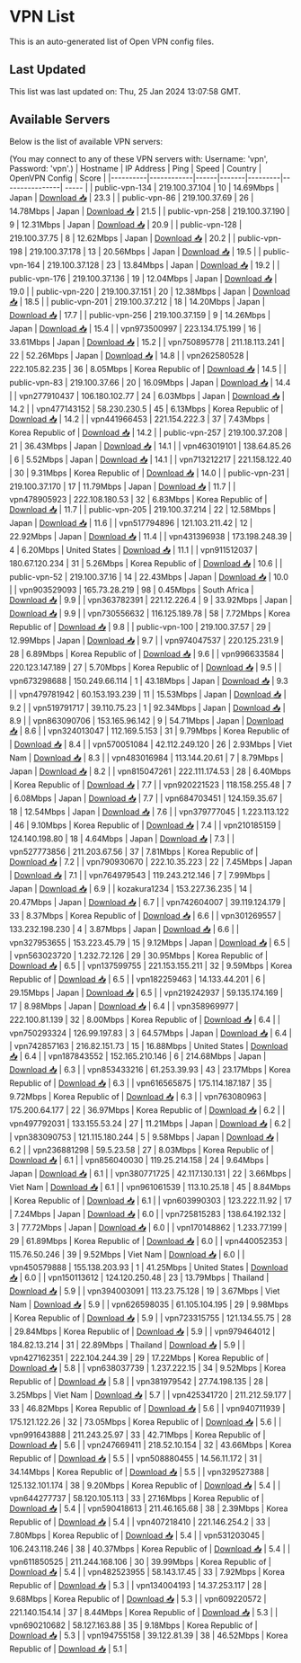 # VPN List

This is an auto-generated list of Open VPN config files.

## Last Updated

This list was last updated on: Thu, 25 Jan 2024 13:07:58 GMT.

## Available Servers

Below is the list of available VPN servers:

(You may connect to any of these VPN servers with: Username: 'vpn', Password: 'vpn'.)
| Hostname | IP Address | Ping | Speed | Country | OpenVPN Config | Score |
|----------|------------|------|-------|---------|----------------| ----- |
| public-vpn-134 | 219.100.37.104 | 10 | 14.69Mbps | Japan | [Download 📥](./configs/server_0_JP.ovpn) | 23.3 |
| public-vpn-86 | 219.100.37.69 | 26 | 14.78Mbps | Japan | [Download 📥](./configs/server_1_JP.ovpn) | 21.5 |
| public-vpn-258 | 219.100.37.190 | 9 | 12.31Mbps | Japan | [Download 📥](./configs/server_2_JP.ovpn) | 20.9 |
| public-vpn-128 | 219.100.37.75 | 8 | 12.62Mbps | Japan | [Download 📥](./configs/server_3_JP.ovpn) | 20.2 |
| public-vpn-198 | 219.100.37.178 | 13 | 20.56Mbps | Japan | [Download 📥](./configs/server_4_JP.ovpn) | 19.5 |
| public-vpn-164 | 219.100.37.128 | 23 | 13.84Mbps | Japan | [Download 📥](./configs/server_5_JP.ovpn) | 19.2 |
| public-vpn-176 | 219.100.37.136 | 19 | 12.04Mbps | Japan | [Download 📥](./configs/server_6_JP.ovpn) | 19.0 |
| public-vpn-220 | 219.100.37.151 | 20 | 12.38Mbps | Japan | [Download 📥](./configs/server_7_JP.ovpn) | 18.5 |
| public-vpn-201 | 219.100.37.212 | 18 | 14.20Mbps | Japan | [Download 📥](./configs/server_8_JP.ovpn) | 17.7 |
| public-vpn-256 | 219.100.37.159 | 9 | 14.26Mbps | Japan | [Download 📥](./configs/server_9_JP.ovpn) | 15.4 |
| vpn973500997 | 223.134.175.199 | 16 | 33.61Mbps | Japan | [Download 📥](./configs/server_10_JP.ovpn) | 15.2 |
| vpn750895778 | 211.18.113.241 | 22 | 52.26Mbps | Japan | [Download 📥](./configs/server_11_JP.ovpn) | 14.8 |
| vpn262580528 | 222.105.82.235 | 36 | 8.05Mbps | Korea Republic of | [Download 📥](./configs/server_12_KR.ovpn) | 14.5 |
| public-vpn-83 | 219.100.37.66 | 20 | 16.09Mbps | Japan | [Download 📥](./configs/server_13_JP.ovpn) | 14.4 |
| vpn277910437 | 106.180.102.77 | 24 | 6.03Mbps | Japan | [Download 📥](./configs/server_14_JP.ovpn) | 14.2 |
| vpn477143152 | 58.230.230.5 | 45 | 6.13Mbps | Korea Republic of | [Download 📥](./configs/server_15_KR.ovpn) | 14.2 |
| vpn441966453 | 221.154.222.3 | 37 | 7.43Mbps | Korea Republic of | [Download 📥](./configs/server_16_KR.ovpn) | 14.2 |
| public-vpn-257 | 219.100.37.208 | 21 | 36.43Mbps | Japan | [Download 📥](./configs/server_17_JP.ovpn) | 14.1 |
| vpn463019101 | 138.64.85.26 | 6 | 5.52Mbps | Japan | [Download 📥](./configs/server_18_JP.ovpn) | 14.1 |
| vpn713212217 | 221.158.122.40 | 30 | 9.31Mbps | Korea Republic of | [Download 📥](./configs/server_19_KR.ovpn) | 14.0 |
| public-vpn-231 | 219.100.37.170 | 17 | 11.79Mbps | Japan | [Download 📥](./configs/server_20_JP.ovpn) | 11.7 |
| vpn478905923 | 222.108.180.53 | 32 | 6.83Mbps | Korea Republic of | [Download 📥](./configs/server_21_KR.ovpn) | 11.7 |
| public-vpn-205 | 219.100.37.214 | 22 | 12.58Mbps | Japan | [Download 📥](./configs/server_22_JP.ovpn) | 11.6 |
| vpn517794896 | 121.103.211.42 | 12 | 22.92Mbps | Japan | [Download 📥](./configs/server_23_JP.ovpn) | 11.4 |
| vpn431396938 | 173.198.248.39 | 4 | 6.20Mbps | United States | [Download 📥](./configs/server_24_US.ovpn) | 11.1 |
| vpn911512037 | 180.67.120.234 | 31 | 5.26Mbps | Korea Republic of | [Download 📥](./configs/server_25_KR.ovpn) | 10.6 |
| public-vpn-52 | 219.100.37.16 | 14 | 22.43Mbps | Japan | [Download 📥](./configs/server_26_JP.ovpn) | 10.0 |
| vpn903529093 | 165.73.28.219 | 98 | 0.45Mbps | South Africa | [Download 📥](./configs/server_27_ZA.ovpn) | 9.9 |
| vpn363782391 | 221.12.226.4 | 9 | 33.92Mbps | Japan | [Download 📥](./configs/server_28_JP.ovpn) | 9.9 |
| vpn730556632 | 116.125.189.78 | 58 | 7.72Mbps | Korea Republic of | [Download 📥](./configs/server_29_KR.ovpn) | 9.8 |
| public-vpn-100 | 219.100.37.57 | 29 | 12.99Mbps | Japan | [Download 📥](./configs/server_30_JP.ovpn) | 9.7 |
| vpn974047537 | 220.125.231.9 | 28 | 6.89Mbps | Korea Republic of | [Download 📥](./configs/server_31_KR.ovpn) | 9.6 |
| vpn996633584 | 220.123.147.189 | 27 | 5.70Mbps | Korea Republic of | [Download 📥](./configs/server_32_KR.ovpn) | 9.5 |
| vpn673298688 | 150.249.66.114 | 1 | 43.18Mbps | Japan | [Download 📥](./configs/server_33_JP.ovpn) | 9.3 |
| vpn479781942 | 60.153.193.239 | 11 | 15.53Mbps | Japan | [Download 📥](./configs/server_34_JP.ovpn) | 9.2 |
| vpn519791717 | 39.110.75.23 | 1 | 92.34Mbps | Japan | [Download 📥](./configs/server_35_JP.ovpn) | 8.9 |
| vpn863090706 | 153.165.96.142 | 9 | 54.71Mbps | Japan | [Download 📥](./configs/server_36_JP.ovpn) | 8.6 |
| vpn324013047 | 112.169.5.153 | 31 | 9.79Mbps | Korea Republic of | [Download 📥](./configs/server_37_KR.ovpn) | 8.4 |
| vpn570051084 | 42.112.249.120 | 26 | 2.93Mbps | Viet Nam | [Download 📥](./configs/server_38_VN.ovpn) | 8.3 |
| vpn483016984 | 113.144.20.61 | 7 | 8.79Mbps | Japan | [Download 📥](./configs/server_39_JP.ovpn) | 8.2 |
| vpn815047261 | 222.111.174.53 | 28 | 6.40Mbps | Korea Republic of | [Download 📥](./configs/server_40_KR.ovpn) | 7.7 |
| vpn920221523 | 118.158.255.48 | 7 | 6.08Mbps | Japan | [Download 📥](./configs/server_41_JP.ovpn) | 7.7 |
| vpn684703451 | 124.159.35.67 | 18 | 12.54Mbps | Japan | [Download 📥](./configs/server_42_JP.ovpn) | 7.6 |
| vpn379777045 | 1.223.113.122 | 46 | 9.10Mbps | Korea Republic of | [Download 📥](./configs/server_43_KR.ovpn) | 7.4 |
| vpn210185159 | 124.140.198.80 | 18 | 4.64Mbps | Japan | [Download 📥](./configs/server_44_JP.ovpn) | 7.3 |
| vpn527773856 | 211.203.67.56 | 37 | 7.81Mbps | Korea Republic of | [Download 📥](./configs/server_45_KR.ovpn) | 7.2 |
| vpn790930670 | 222.10.35.223 | 22 | 7.45Mbps | Japan | [Download 📥](./configs/server_46_JP.ovpn) | 7.1 |
| vpn764979543 | 119.243.212.146 | 7 | 7.99Mbps | Japan | [Download 📥](./configs/server_47_JP.ovpn) | 6.9 |
| kozakura1234 | 153.227.36.235 | 14 | 20.47Mbps | Japan | [Download 📥](./configs/server_48_JP.ovpn) | 6.7 |
| vpn742604007 | 39.119.124.179 | 33 | 8.37Mbps | Korea Republic of | [Download 📥](./configs/server_49_KR.ovpn) | 6.6 |
| vpn301269557 | 133.232.198.230 | 4 | 3.87Mbps | Japan | [Download 📥](./configs/server_50_JP.ovpn) | 6.6 |
| vpn327953655 | 153.223.45.79 | 15 | 9.12Mbps | Japan | [Download 📥](./configs/server_51_JP.ovpn) | 6.5 |
| vpn563023720 | 1.232.72.126 | 29 | 30.95Mbps | Korea Republic of | [Download 📥](./configs/server_52_KR.ovpn) | 6.5 |
| vpn137599755 | 221.153.155.211 | 32 | 9.59Mbps | Korea Republic of | [Download 📥](./configs/server_53_KR.ovpn) | 6.5 |
| vpn182259463 | 14.133.44.201 | 6 | 29.15Mbps | Japan | [Download 📥](./configs/server_54_JP.ovpn) | 6.5 |
| vpn219242937 | 59.135.174.169 | 17 | 8.98Mbps | Japan | [Download 📥](./configs/server_55_JP.ovpn) | 6.4 |
| vpn358969977 | 222.100.81.139 | 32 | 8.00Mbps | Korea Republic of | [Download 📥](./configs/server_56_KR.ovpn) | 6.4 |
| vpn750293324 | 126.99.197.83 | 3 | 64.57Mbps | Japan | [Download 📥](./configs/server_57_JP.ovpn) | 6.4 |
| vpn742857163 | 216.82.151.73 | 15 | 16.88Mbps | United States | [Download 📥](./configs/server_58_US.ovpn) | 6.4 |
| vpn187843552 | 152.165.210.146 | 6 | 214.68Mbps | Japan | [Download 📥](./configs/server_59_JP.ovpn) | 6.3 |
| vpn853433216 | 61.253.39.93 | 43 | 23.17Mbps | Korea Republic of | [Download 📥](./configs/server_60_KR.ovpn) | 6.3 |
| vpn616565875 | 175.114.187.187 | 35 | 9.72Mbps | Korea Republic of | [Download 📥](./configs/server_61_KR.ovpn) | 6.3 |
| vpn763080963 | 175.200.64.177 | 22 | 36.97Mbps | Korea Republic of | [Download 📥](./configs/server_62_KR.ovpn) | 6.2 |
| vpn497792031 | 133.155.53.24 | 27 | 11.21Mbps | Japan | [Download 📥](./configs/server_63_JP.ovpn) | 6.2 |
| vpn383090753 | 121.115.180.244 | 5 | 9.58Mbps | Japan | [Download 📥](./configs/server_64_JP.ovpn) | 6.2 |
| vpn236881298 | 59.5.23.58 | 27 | 8.03Mbps | Korea Republic of | [Download 📥](./configs/server_65_KR.ovpn) | 6.1 |
| vpn856040030 | 119.25.214.158 | 24 | 9.64Mbps | Japan | [Download 📥](./configs/server_66_JP.ovpn) | 6.1 |
| vpn380771725 | 42.117.130.131 | 22 | 3.66Mbps | Viet Nam | [Download 📥](./configs/server_67_VN.ovpn) | 6.1 |
| vpn961061539 | 113.10.25.18 | 45 | 8.84Mbps | Korea Republic of | [Download 📥](./configs/server_68_KR.ovpn) | 6.1 |
| vpn603990303 | 123.222.11.92 | 17 | 7.24Mbps | Japan | [Download 📥](./configs/server_69_JP.ovpn) | 6.0 |
| vpn725815283 | 138.64.192.132 | 3 | 77.72Mbps | Japan | [Download 📥](./configs/server_70_JP.ovpn) | 6.0 |
| vpn170148862 | 1.233.77.199 | 29 | 61.89Mbps | Korea Republic of | [Download 📥](./configs/server_71_KR.ovpn) | 6.0 |
| vpn440052353 | 115.76.50.246 | 39 | 9.52Mbps | Viet Nam | [Download 📥](./configs/server_72_VN.ovpn) | 6.0 |
| vpn450579888 | 155.138.203.93 | 1 | 41.25Mbps | United States | [Download 📥](./configs/server_73_US.ovpn) | 6.0 |
| vpn150113612 | 124.120.250.48 | 23 | 13.79Mbps | Thailand | [Download 📥](./configs/server_74_TH.ovpn) | 5.9 |
| vpn394003091 | 113.23.75.128 | 19 | 3.67Mbps | Viet Nam | [Download 📥](./configs/server_75_VN.ovpn) | 5.9 |
| vpn626598035 | 61.105.104.195 | 29 | 9.98Mbps | Korea Republic of | [Download 📥](./configs/server_76_KR.ovpn) | 5.9 |
| vpn723315755 | 121.134.55.75 | 28 | 29.84Mbps | Korea Republic of | [Download 📥](./configs/server_77_KR.ovpn) | 5.9 |
| vpn979464012 | 184.82.13.214 | 31 | 22.89Mbps | Thailand | [Download 📥](./configs/server_78_TH.ovpn) | 5.9 |
| vpn427162351 | 222.104.244.39 | 29 | 17.22Mbps | Korea Republic of | [Download 📥](./configs/server_79_KR.ovpn) | 5.8 |
| vpn638037739 | 1.237.222.15 | 34 | 9.52Mbps | Korea Republic of | [Download 📥](./configs/server_80_KR.ovpn) | 5.8 |
| vpn381979542 | 27.74.198.135 | 28 | 3.25Mbps | Viet Nam | [Download 📥](./configs/server_81_VN.ovpn) | 5.7 |
| vpn425341720 | 211.212.59.177 | 33 | 46.82Mbps | Korea Republic of | [Download 📥](./configs/server_82_KR.ovpn) | 5.6 |
| vpn940711939 | 175.121.122.26 | 32 | 73.05Mbps | Korea Republic of | [Download 📥](./configs/server_83_KR.ovpn) | 5.6 |
| vpn991643888 | 211.243.25.97 | 33 | 42.71Mbps | Korea Republic of | [Download 📥](./configs/server_84_KR.ovpn) | 5.6 |
| vpn247669411 | 218.52.10.154 | 32 | 43.66Mbps | Korea Republic of | [Download 📥](./configs/server_85_KR.ovpn) | 5.5 |
| vpn508880455 | 14.56.11.172 | 31 | 34.14Mbps | Korea Republic of | [Download 📥](./configs/server_86_KR.ovpn) | 5.5 |
| vpn329527388 | 125.132.101.174 | 38 | 9.20Mbps | Korea Republic of | [Download 📥](./configs/server_87_KR.ovpn) | 5.4 |
| vpn644277737 | 58.120.105.113 | 33 | 27.16Mbps | Korea Republic of | [Download 📥](./configs/server_88_KR.ovpn) | 5.4 |
| vpn590418613 | 211.46.165.68 | 38 | 2.39Mbps | Korea Republic of | [Download 📥](./configs/server_89_KR.ovpn) | 5.4 |
| vpn407218410 | 221.146.254.2 | 33 | 7.80Mbps | Korea Republic of | [Download 📥](./configs/server_90_KR.ovpn) | 5.4 |
| vpn531203045 | 106.243.118.246 | 38 | 40.37Mbps | Korea Republic of | [Download 📥](./configs/server_91_KR.ovpn) | 5.4 |
| vpn611850525 | 211.244.168.106 | 30 | 39.99Mbps | Korea Republic of | [Download 📥](./configs/server_92_KR.ovpn) | 5.4 |
| vpn482523955 | 58.143.17.45 | 33 | 7.92Mbps | Korea Republic of | [Download 📥](./configs/server_93_KR.ovpn) | 5.3 |
| vpn134004193 | 14.37.253.117 | 28 | 9.68Mbps | Korea Republic of | [Download 📥](./configs/server_94_KR.ovpn) | 5.3 |
| vpn609220572 | 221.140.154.14 | 37 | 8.44Mbps | Korea Republic of | [Download 📥](./configs/server_95_KR.ovpn) | 5.3 |
| vpn690210682 | 58.127.163.88 | 35 | 9.18Mbps | Korea Republic of | [Download 📥](./configs/server_96_KR.ovpn) | 5.3 |
| vpn194755158 | 39.122.81.39 | 38 | 46.52Mbps | Korea Republic of | [Download 📥](./configs/server_97_KR.ovpn) | 5.1 |

